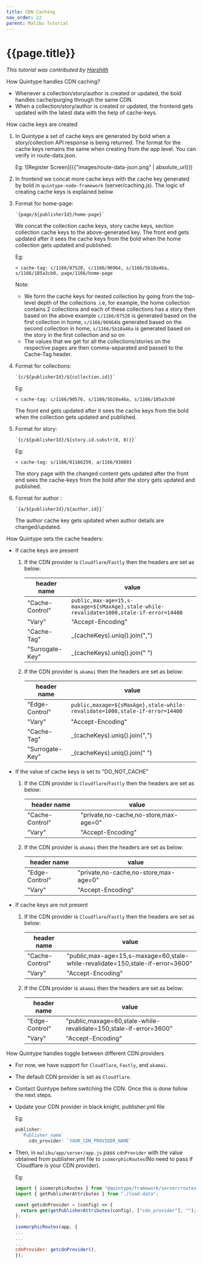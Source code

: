 ```yaml
---
title: CDN Caching
nav_order: 22
parent: Malibu Tutorial
---
```


# {{page.title}}

_This tutorial was contributed by [Harshith](ttps://www.linkedin.com/in/harshith-raj-092ba4176)_

How Quintype handles CDN caching?

- Whenever a collection/story/author is created or updated, the bold handles cache/purging through the same CDN.
- When a collection/story/author is created or updated, the frontend gets updated with the latest data with the help of cache-keys.

How cache keys are created

1. In Quintype a set of cache keys are generated by bold when a story/collection API response is being returned. The format for the cache keys remains the same when creating from the app level. You can verify in route-data.json.

    Eg:
    ![Register Screen]({{"images/route-data-json.png" | absolute_url}})
2. In frontend we concat more cache keys with the cache key generated by bold in `quintype-node-framework` (server/caching.js). The logic of creating cache keys is explained below
3. Format for home-page:

   ```javscript
   `{page/${publisherId}/home-page}`
   ```

   We concat the collection cache keys, story cache keys, section collection cache keys to the above-generated key. The front end gets updated after it sees the cache keys from the bold when the home collection gets updated and published.

   Eg:

   `< cache-tag: c/1166/87520, c/1166/96964, s/1166/5b10a46a, s/1166/185a3cb0, page/1166/home-page`

   Note:

   - We form the cache keys for nested collection by going from the top-level depth of the collections .i.e, for example, the home collection contains 2 collections and each of these collections has a story then based on the above example `c/1166/87520` is generated based on the first collection in home, `c/1166/96964`is generated based on the second collection in home, `s/1166/5b10a46a` is generated based on the story in the first collection and so on
   - The values that we get for all the collections/stories on the respective pages are then comma-separated and passed to the Cache-Tag header.

4. Format for collections:

   ```javscript
   `{c/${publisherId}/${collection.id}}`
   ```

   Eg:

   `< cache-tag: c/1166/90576, s/1166/5b10a46a, s/1166/185a3cb0`

   The front end gets updated after it sees the cache keys from the bold when the collection gets updated and published.

5. Format for story:

   ```javscript
   `{c/${publisherId}/${story.id.substr(0, 8)}}`
   ```

   Eg:

   `< cache-tag: s/1166/01166259, a/1166/930893`

   The story page with the changed content gets updated after the front end sees the cache-keys from the bold after the story gets updated and published.

6. Format for author :

   ```javscript
   `{a/${publisherId}/${author.id}}`
   ```

   The author cache key gets updated when author details are changed/updated.

How Quintype sets the cache headers:

- If cache keys are present

  1. If the CDN provider is `Cloudflare`/`Fastly` then the headers are set as below:

        header name | value
        --- | ---
        "Cache-Control" | `public,max-age=15,s-maxage=${sMaxAge},stale-while-revalidate=1000,stale-if-error=14400`
        "Vary" | "Accept-Encoding"
        "Cache-Tag"  | _(cacheKeys).uniq().join(",")
        "Surrogate-Key" | _(cacheKeys).uniq().join(" ")

  2. If the CDN provider is `akamai` then the headers are set as below:

        header name | value
        --- | ---
        "Edge-Control" | `public,maxage=${sMaxAge},stale-while-revalidate=1000,stale-if-error=14400`
        "Vary" | "Accept-Encoding"
        "Cache-Tag"  | _(cacheKeys).uniq().join(",")
        "Surrogate-Key" | _(cacheKeys).uniq().join(" ")

- If the value of cache keys is set to "DO_NOT_CACHE"

  1. If the CDN provider is `Cloudflare`/`Fastly` then the headers are set as below:

        header name | value
        --- | ---
        "Cache-Control" | "private,no-cache,no-store,max-age=0"
        "Vary" | "Accept-Encoding"

  2. If the CDN provider is `akamai` then the headers are set as below:

        header name | value
        --- | ---
        "Edge-Control" | "private,no-cache,no-store,max-age=0"
        "Vary" | "Accept-Encoding"

- If cache keys are not present

  1. If the CDN provider is `Cloudflare`/`Fastly` then the headers are set as below:

        header name | value
        --- | ---
        "Cache-Control" | "public,max-age=15,s-maxage=60,stale-while-revalidate=150,stale-if-error=3600"
        "Vary" | "Accept-Encoding"

  2. If the CDN provider is `akamai` then the headers are set as below:

        header name | value
        --- | ---
        "Edge-Control" | "public,maxage=60,stale-while-revalidate=150,stale-if-error=3600"
        "Vary" | "Accept-Encoding"

How Quintype handles toggle between different CDN providers

- For now, we have support for `Cloudflare`, `Fastly`, and `akamai`.
- The default CDN provider is set as `Cloudflare`.
- Contact Quintype before switching the CDN. Once this is done follow the next steps.
- Update your CDN provider in black knight, publisher.yml file

  Eg:
  ```javascript
  publisher:
    `Publisher_name`
       cdn_provider: `YOUR_CDN_PROVIDER_NAME`
  ```

- Then, in `malibu/app/server/app.js` pass `cdnProvider` with the value obtained from publisher.yml file to `isomorphicRoutes`(No need to pass if `Cloudflare is your CDN provider).

  Eg:

  ```javascript
  import { isomorphicRoutes } from "@quintype/framework/server/routes";
  import { getPublisherAttributes } from "./load-data";

  const getcdnProvider = (config) => {
    return get(getPublisherAttributes(config), ["cdn_provider"], "");
  };

  isomorphicRoutes(app, {
  ...
  ...
  ...
  cdnProvider: getcdnProvider(),
  });
  ```
